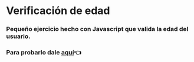 # Verificación de edad 
### Pequeño ejercicio hecho con Javascript que valida la edad del usuario.
### Para probarlo dale [aquí](https://verificar-edad.vercel.app/)👈
